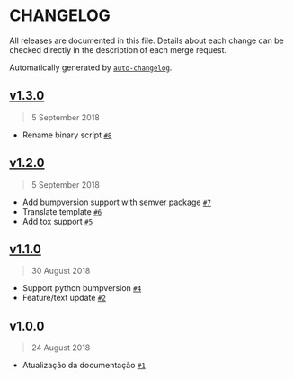 CHANGELOG
=========

All releases are documented in this file.
Details about each change can be checked directly in the description of each merge request.

Automatically generated by [`auto-changelog`](https://github.com/CookPete/auto-changelog).

## [v1.3.0](https://gitlab.rbs.com.br/rbsdev/awesome-release/compare/v1.2.0...v1.3.0)

> 5 September 2018

- Rename binary script [`#8`](https://gitlab.rbs.com.br/rbsdev/awesome-release/merge_requests/8)

## [v1.2.0](https://gitlab.rbs.com.br/rbsdev/awesome-release/compare/v1.1.0...v1.2.0)

> 5 September 2018

- Add bumpversion support with semver package [`#7`](https://gitlab.rbs.com.br/rbsdev/awesome-release/merge_requests/7)
- Translate template [`#6`](https://gitlab.rbs.com.br/rbsdev/awesome-release/merge_requests/6)
- Add tox support [`#5`](https://gitlab.rbs.com.br/rbsdev/awesome-release/merge_requests/5)

## [v1.1.0](https://gitlab.rbs.com.br/rbsdev/awesome-release/compare/v1.0.0...v1.1.0)

> 30 August 2018

- Support python bumpversion [`#4`](https://gitlab.rbs.com.br/rbsdev/awesome-release/merge_requests/4)
- Feature/text update [`#2`](https://gitlab.rbs.com.br/rbsdev/awesome-release/merge_requests/2)

## v1.0.0

> 24 August 2018

- Atualização da documentação [`#1`](https://gitlab.rbs.com.br/rbsdev/awesome-release/merge_requests/1)
